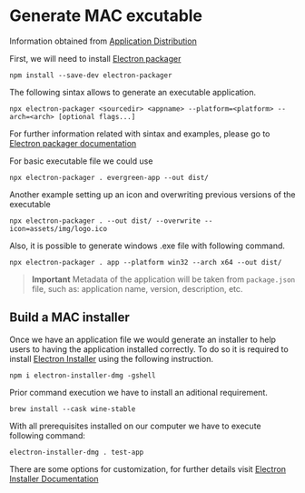# Generate MAC excutable 

Information obtained from [Application Distribution](https://github.com/electron/electron/blob/main/docs/tutorial/application-distribution.md#packaging-your-app-into-a-file)

First, we will need to install [Electron packager](https://github.com/electron/electron-packager)


```shell
npm install --save-dev electron-packager
```

The following sintax allows to generate an executable application.

```shell
npx electron-packager <sourcedir> <appname> --platform=<platform> --arch=<arch> [optional flags...]
```

For further information related with sintax and examples, please go to [Electron packager documentation](https://github.com/electron/electron-packager)

For basic executable file we could use

```shell
npx electron-packager . evergreen-app --out dist/
```

Another example setting up an icon and overwriting previous versions of the executable 

```shell
npx electron-packager . --out dist/ --overwrite --icon=assets/img/logo.ico
```

Also, it is possible to generate windows .exe file with following command.

```shell
npx electron-packager . app --platform win32 --arch x64 --out dist/
```


> **Important** Metadata of the application will be taken from `package.json` file, such as: application name, version, description, etc.

## Build a MAC installer

Once we have an application file we would generate an installer to help users to having the application installed correctly. To do so it is required to install [Electron Installer](https://github.com/electron-userland/electron-installer-dmg) using the following instruction.

```
npm i electron-installer-dmg -gshell
```

Prior command execution we have to install an aditional requirement.

```shell
brew install --cask wine-stable
```

With all prerequisites installed on our computer we have to execute following command:


```shell
electron-installer-dmg . test-app
```

There are some options for customization, for further details visit [Electron Installer Documentation](https://github.com/electron-userland/electron-installer-dmg)